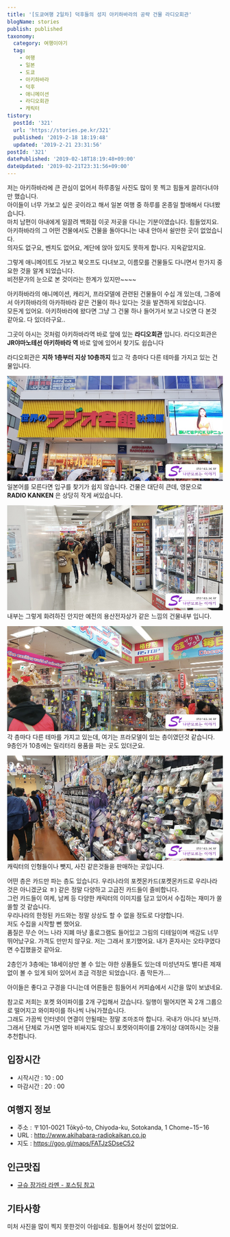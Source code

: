 ```yaml
---
title: '[도쿄여행 2일차] 덕후들의 성지 아키하바라의 공략 건물 라디오회관'
blogName: stories
publish: published
taxonomy:
  category: 여행이야기
  tag:
    - 여행
    - 일본
    - 도쿄
    - 아키하바라
    - 덕후
    - 애니메이션
    - 라디오회관
    - 캐릭터
tistory:
  postId: '321'
  url: 'https://stories.pe.kr/321'
  published: '2019-2-18 18:19:48'
  updated: '2019-2-21 23:31:56'
postId: '321'
datePublished: '2019-02-18T18:19:48+09:00'
dateUpdated: '2019-02-21T23:31:56+09:00'
---
```



저는 아키하바라에 큰 관심이 없어서 하루종일 사진도 많이 못 찍고 힘들게 끌려다녀야만 했습니다.   
아이들이 너무 가보고 싶은 곳이라고 해서 일본 여행 중 하루를 온종일 할애해서 다녀봤습니다.  
마치 남편이 아내에게 일끌려 백화점 이곳 저곳을 다니는 기분이였습니다. 힘들었지요.  
아키하바라의 그 어떤 건물에서도 건물을 돌아다니는 내내 안아서 쉴만한 곳이 없었습니다.  
의자도 없구요, 벤치도 없어요, 계단에 앉아 있지도 못하게 합니다. 지옥같았지요. 

그렇게 애니메이트도 가보고 북오프도 다녀보고, 이름모를 건물들도 다니면서 한가지 중요한 것을 알게 되었습니다.  
비전문가의 눈으로 본 것이라는 한계가 있지만~~~~

아키하바라의 애니메이션, 캐리거, 프라모델에 관련된 건물들이 수십 개 있는데, 그중에서 아키하바라의 아카하바라 같은 건물이 하나 있다는 것을 발견하게 되었습니다.   
모든게 있어요. 아키하바라에 왔다면 그냥 그 건물 하나 들어가서 보고 나오면 다 본것 같아요. 다 있더라구요..

그곳이 아시는 것처럼 아키하바라역 바로 앞에 있는 **라디오회관** 입니다. 
라디오회관은 **JR야마노테선 아키하바라 역** 바로 앞에 있어서 찾기도 쉽습니다  

라디오회관은 **지하 1층부터 지상 10층까지** 있고 각 층마다 다른 테마를 가지고 있는 건물입니다.  

![아키하바라 라디오회관 입구](images/2019-02-18-17-24-28.jpg)   
일본어를 모른다면 입구를 찾기가 쉽지 않습니다. 건물은 대단히 큰데, 영문으로 **RADIO KANKEN** 은 상당히 작게 써있습니다. 

![내부](images/2019-02-18-17-26-58.jpg)  
내부는 그렇게 화려하진 안지만 예전의 용산전자상가 같은 느낌의 건물내부 입니다.  

![프라모델이 있는 층](images/2019-02-18-17-29-52.jpg)  
각 층마다 다른 테마를 가지고 있는데, 여기는 프라모델이 있는 층이였던것 같습니다.  
9층인가 10층에는 밀리터리 용품을 파는 곳도 있더군요.

![캐릭터 인형들](images/2019-02-18-17-31-08.jpg)   
캐릭터의 인형들이나 뺏지, 사진 같은것들을 판매하는 곳입니다.  

어떤 층은 카드만 파는 층도 있습니다. 우리나라의 포켓몬카드(포켓몬카드로 우리나라것은 아니겠군요 ㅎ) 같은 정말 다양하고 고급진 카드들이 즐비합니다.  
그런 카드들이 여케, 남케 등 다양한 캐릭터의 이미지를 담고 있어서 수집하는 재미가 쏠쏠할 것 같습니다.  
우리나라의 한정된 카드와는 정말 상상도 할 수 없을 정도로 다양합니다.  
저도 수집을 시작할 뻔 했어요.  
품질은 무슨 어느 나라 지폐 마냥 홀로그램도 들어있고 그림의 디테일이며 색감도 너무 뛰어났구요. 
가격도 만만치 않구요. 저는 그래서 포기했어요.  내가 혼자사는 오타쿠였다면 수집했을것 같아요.

2층인가 3층에는 18세이상만 볼 수 있는 야한 상품들도 있는데 미성년자도 별다른 제재없이 볼 수 있게 되어 있어서 조금 걱정은 되었습니다.  좀 막든가....


아이들은 좋다고 구경을 다니는데 어른들은 힘들어서 커피숍에서 시간을 많이 보냈네요. 

참고로 저희는 포켓 와이파이를 2개 구입해서 갔습니다. 
일행이 떨어지면 꼭 2개 그룹으로 떨어지고 와이파이를 하나씩 나눠가졌습니다.  
그래도 가끔씩 인터넷이 연결이 안될때는 정말 조마조마 합니다. 국내가 아니다 보닌까.
그래서 단체로 가시면 얼마 비싸지도 않으니 포켓와이파이를 2개이상 대여하시는 것을 추천합니다. 


## 입장시간  
- 시작시간 : 10 : 00
- 마감시간 : 20 : 00

## 여행지 정보  
- 주소 : 〒101-0021 Tōkyō-to, Chiyoda-ku, Sotokanda, 1 Chome−15−16  
- URL : http://www.akihabara-radiokaikan.co.jp
- 지도 : https://goo.gl/maps/FATJzSDseC52 

## 인근맛집  

- [규슈 장가라 라멘 - 포스팅 참고](https://stories.pe.kr/320)


## 기타사항  

미처 사진을 많이 찍지 못한것이 아쉽네요. 힘들어서 정신이 없었어요.
